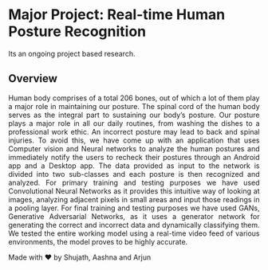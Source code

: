 # Major Project: Real-time Human Posture Recognition
Its an ongoing project based research.

## Overview
<p style='text-align: justify;'>
Human body comprises of a total 206 bones, out of which a lot of them play a major role in maintaining our posture. The spinal cord of the human body serves as the integral part to sustaining our body’s posture. Our posture plays a major role in all our daily routines, from washing the dishes to a professional work ethic. An incorrect posture may lead to back and spinal injuries. To avoid this, we have come up with an application that uses Computer vision and Neural networks to analyze the human postures and immediately notify the users to recheck their postures through an Android app and a Desktop app. The data provided as input to the network is divided into two sub-classes and each posture is then recognized and analyzed. For primary training and testing purposes we have used Convolutional Neural Networks as it provides this intuitive way of looking at images, analyzing adjacent pixels in small areas and input those readings in a pooling layer. For final training and testing purposes we have used GANs, Generative Adversarial Networks, as it uses a generator network for generating the correct and incorrect data and dynamically classifying them. We tested the entire working model using a real-time video feed of various environments, the model proves to be highly accurate.</p>

Made with &#x2764; by Shujath, Aashna and Arjun
